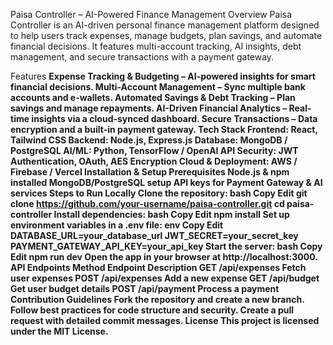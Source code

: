 Paisa Controller – AI-Powered Finance Management
Overview
Paisa Controller is an AI-driven personal finance management platform designed to help users track expenses, manage budgets, plan savings, and automate financial decisions. It features multi-account tracking, AI insights, debt management, and secure transactions with a payment gateway.

Features <b>
Expense Tracking & Budgeting – AI-powered insights for smart financial decisions.
Multi-Account Management – Sync multiple bank accounts and e-wallets.
Automated Savings & Debt Tracking – Plan savings and manage repayments.
AI-Driven Financial Analytics – Real-time insights via a cloud-synced dashboard.
Secure Transactions – Data encryption and a built-in payment gateway.
Tech Stack
Frontend: React, Tailwind CSS
Backend: Node.js, Express.js
Database: MongoDB / PostgreSQL
AI/ML: Python, TensorFlow / OpenAI API
Security: JWT Authentication, OAuth, AES Encryption
Cloud & Deployment: AWS / Firebase / Vercel
Installation & Setup
Prerequisites
Node.js & npm installed
MongoDB/PostgreSQL setup
API keys for Payment Gateway & AI services
Steps to Run Locally
Clone the repository:
bash
Copy
Edit
git clone https://github.com/your-username/paisa-controller.git
cd paisa-controller
Install dependencies:
bash
Copy
Edit
npm install
Set up environment variables in a .env file:
env
Copy
Edit
DATABASE_URL=your_database_url
JWT_SECRET=your_secret_key
PAYMENT_GATEWAY_API_KEY=your_api_key
Start the server:
bash
Copy
Edit
npm run dev
Open the app in your browser at http://localhost:3000.
API Endpoints
Method	Endpoint	Description
GET	/api/expenses	Fetch user expenses
POST	/api/expenses	Add a new expense
GET	/api/budget	Get user budget details
POST	/api/payment	Process a payment
Contribution Guidelines
Fork the repository and create a new branch.
Follow best practices for code structure and security.
Create a pull request with detailed commit messages.
License
This project is licensed under the MIT License.
